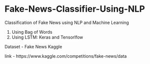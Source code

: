 # Fake-News-Classifier-Using-NLP
<p>Classification of Fake News using NLP and Machine Learning</p>
<ol>
  <li>Using Bag of Words</li>
  <li>Using LSTM: Keras and Tensorlfow</li>
</ol>


<p>Dataset - Fake News Kaggle </p>
link - https://www.kaggle.com/competitions/fake-news/data
